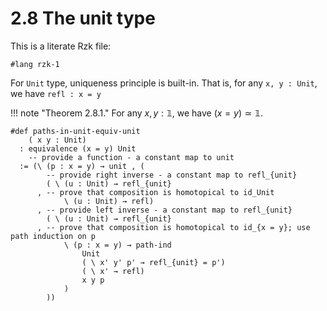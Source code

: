 # 2.8 The unit type

This is a literate Rzk file:

```rzk
#lang rzk-1
```
For `Unit` type, uniqueness principle is built-in. That is, for any `x, y : Unit`, we have `refl : x = y`

!!! note "Theorem 2.8.1."
    For any $x,y:\mathbb{1}$, we have $(x=y) \simeq \mathbb{1}$.

```rzk
#def paths-in-unit-equiv-unit
    ( x y : Unit)
  : equivalence (x = y) Unit
    -- provide a function - a constant map to unit
  := (\ (p : x = y) → unit , (
        -- provide right inverse - a constant map to refl_{unit}
        ( \ (u : Unit) → refl_{unit}
      , -- prove that composition is homotopical to id_Unit
            \ (u : Unit) → refl)
      , -- provide left inverse - a constant map to refl_{unit}
        ( \ (u : Unit) → refl_{unit}
      , -- prove that composition is homotopical to id_{x = y}; use path induction on p
            \ (p : x = y) → path-ind
                Unit
                ( \ x' y' p' → refl_{unit} = p')
                ( \ x' → refl)
                x y p
            )
        ))
```

